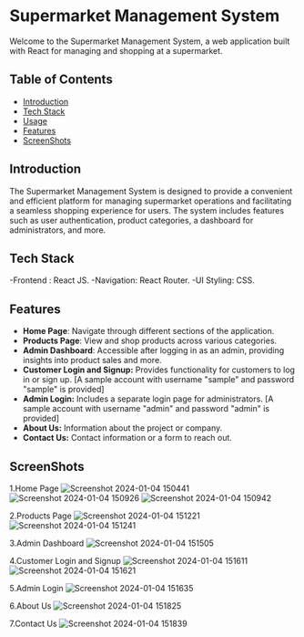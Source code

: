 # Supermarket Management System

Welcome to the Supermarket Management System, a web application built with React for managing and shopping at a supermarket.

## Table of Contents
- [Introduction](#introduction)
- [Tech Stack](#tech-stack)
- [Usage](#usage)
- [Features](#Features)
- [ScreenShots](#ScreenShots)

## Introduction

The Supermarket Management System is designed to provide a convenient and efficient platform for managing supermarket operations and facilitating a seamless shopping experience for users. The system includes features such as user authentication, product categories, a dashboard for administrators, and more.

## Tech Stack

-Frontend : React JS.
-Navigation: React Router.
-UI Styling: CSS.

## Features

- **Home Page**: Navigate through different sections of the application.
- **Products Page**: View and shop products across various categories.
- **Admin Dashboard**: Accessible after logging in as an admin, providing insights into product sales and more.
- **Customer Login and Signup:** Provides functionality for customers to log in or sign up. [A sample account with username "sample" and password "sample" is provided]
- **Admin Login:** Includes a separate login page for administrators. [A sample account with username "admin" and password "admin" is provided]
- **About Us:** Information about the project or company.
- **Contact Us:** Contact information or a form to reach out.

 ## ScreenShots

 1.Home Page
  ![Screenshot 2024-01-04 150441](https://github.com/Girishkanth/React-IRC/assets/117515881/3fa79a2b-613b-4819-8c7d-ea181b0eb510)
  ![Screenshot 2024-01-04 150926](https://github.com/Girishkanth/React-IRC/assets/117515881/4302c246-39c7-47f7-8d34-eb8bb4028312)
  ![Screenshot 2024-01-04 150942](https://github.com/Girishkanth/React-IRC/assets/117515881/79fd434a-7874-4713-89d7-91b9be9fcd7b)

 2.Products Page
  ![Screenshot 2024-01-04 151221](https://github.com/Girishkanth/React-IRC/assets/117515881/7971f289-8b68-4d82-8e2f-6bb57c899945)
  ![Screenshot 2024-01-04 151241](https://github.com/Girishkanth/React-IRC/assets/117515881/201d3968-d6db-48a2-b353-63853f73209e)

 3.Admin Dashboard
  ![Screenshot 2024-01-04 151505](https://github.com/Girishkanth/React-IRC/assets/117515881/540869af-5649-40e4-b4e1-f28bfe320f1e)

 4.Customer Login and Signup
  ![Screenshot 2024-01-04 151611](https://github.com/Girishkanth/React-IRC/assets/117515881/f753d543-7a84-4a6f-bd81-65ed9b03ec64) 
  ![Screenshot 2024-01-04 151621](https://github.com/Girishkanth/React-IRC/assets/117515881/dab09216-24e2-42f0-b71c-023cde7fe828)

 5.Admin Login
  ![Screenshot 2024-01-04 151635](https://github.com/Girishkanth/React-IRC/assets/117515881/25c64bea-18fe-4326-961e-5ad678b46002)

 6.About Us
 ![Screenshot 2024-01-04 151825](https://github.com/Girishkanth/React-IRC/assets/117515881/52dfa169-eaa9-428a-9064-512175fb5953)

 7.Contact Us
 ![Screenshot 2024-01-04 151839](https://github.com/Girishkanth/React-IRC/assets/117515881/abef0301-0b44-43d9-a706-91d1cb41f840)
